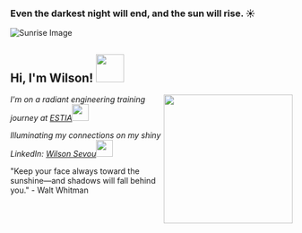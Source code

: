 ### Even the darkest night will end, and the sun will rise. ☀️

![Sunrise Image](https://www.google.com/url?sa=i&url=https%3A%2F%2Fwallpapercave.com%2Fsun-wallpapers&psig=AOvVaw0ljbP7KDPqcYrL5-htLu8u&ust=1701894713694000&source=images&cd=vfe&ved=0CBEQjRxqFwoTCKijloGS-YIDFQAAAAAdAAAAABAE)

<h2> Hi, I'm Wilson! <img src="URL_DE_VOTRE_IMAGE_EMOJI" width="50"></h2>
<img align='right' src="URL_DE_VOTRE_IMAGE_PROFIL" width="230">
<p><em>I'm on a radiant engineering training journey at <a href="https://www.estia.fr/">ESTIA</a><img src="URL_DE_VOTRE_IMAGE_ESTIA" width="30"></em></p>
<p><em>Illuminating my connections on my shiny LinkedIn: <a href="https://www.linkedin.com/in/wilson-sevou-7aba1a295/">Wilson Sevou</a><img src="URL_DE_VOTRE_IMAGE_LINKEDIN" width="30"></em></p>

"Keep your face always toward the sunshine—and shadows will fall behind you." - Walt Whitman

